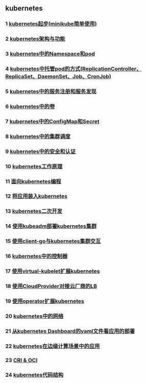 ## kubernetes

### 1 [kubernetes起步(minikube简单使用)](https://github.com/luofengmacheng/docker_doc/blob/master/kubernetes/minikube.md)

### 2 [kubernetes架构与功能](https://github.com/luofengmacheng/docker_doc/blob/master/kubernetes/structure_function.md)

### 3 [kubernetes中的Namespace和pod](https://github.com/luofengmacheng/docker_doc/blob/master/kubernetes/pod.md)

### 4 [kubernetes中托管pod的方式(ReplicationController、ReplicaSet、DaemonSet、Job、CronJob)](https://github.com/luofengmacheng/docker_doc/blob/master/kubernetes/rc_rs_ds_job_cronjob.md)

### 5 [kubernetes中的服务注册和服务发现](https://github.com/luofengmacheng/docker_doc/blob/master/kubernetes/service.md)

### 6 [kubernetes中的卷](https://github.com/luofengmacheng/docker_doc/blob/master/kubernetes/volume.md)

### 7 [kubernetes中的ConfigMap和Secret](https://github.com/luofengmacheng/docker_doc/blob/master/kubernetes/config.md)

### 8 [kubernetes中的集群调度](https://github.com/luofengmacheng/docker_doc/blob/master/kubernetes/schedule.md)

### 9 [kubernetes中的安全和认证](https://github.com/luofengmacheng/docker_doc/blob/master/kubernetes/security_and_authentication.md)

### 10 [kubernetes工作原理](https://github.com/luofengmacheng/docker_doc/blob/master/kubernetes/principle.md)

### 11 [面向kubernetes编程](https://github.com/luofengmacheng/docker_doc/blob/master/kubernetes/k8s_oriented_program.md)

### 12 [将应用装入kubernetes](https://github.com/luofengmacheng/docker_doc/blob/master/kubernetes/app_containernization.md)

### 13 [kubernetes二次开发](https://github.com/luofengmacheng/docker_doc/blob/master/kubernetes/secondary_development.md)

### 14 [使用kubeadm部署kubernetes集群](https://github.com/luofengmacheng/docker_doc/blob/master/kubernetes/deploy_with_kubeadm.md)

### 15 [使用client-go与kubernetes集群交互](https://github.com/luofengmacheng/docker_doc/blob/master/kubernetes/interact_with_client.md)

### 16 [kubernetes中的控制器](https://github.com/luofengmacheng/docker_doc/blob/master/kubernetes/controller.md)

### 17 [使用virtual-kubelet扩展kubernetes](https://github.com/luofengmacheng/docker_doc/blob/master/kubernetes/virtual_kubelet.md)

### 18 [使用CloudProvider对接云厂商的LB](https://github.com/luofengmacheng/docker_doc/blob/master/kubernetes/cloudprovider.md)

### 19 [使用operator扩展kubernetes](https://github.com/luofengmacheng/docker_doc/blob/master/kubernetes/operator.md)

### 20 [kubernetes中的网络](https://github.com/luofengmacheng/docker_doc/blob/master/kubernetes/network.md)

### 21 [从kubernetes Dashboard的yaml文件看应用的部署](https://github.com/luofengmacheng/docker_doc/blob/master/kubernetes/dashboard_yaml.md)

### 22 [kubernetes在边缘计算场景中的应用](https://github.com/luofengmacheng/docker_doc/blob/master/kubernetes/edge.md)

### 23 [CRI & OCI](https://github.com/luofengmacheng/docker_doc/blob/master/kubernetes/cri_oci.md)

### 24 [kubernetes代码结构](https://github.com/luofengmacheng/docker_doc/blob/master/kubernetes/code_structure.md)